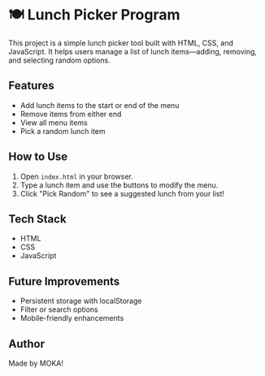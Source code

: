 # 🍽️ Lunch Picker Program

This project is a simple lunch picker tool built with HTML, CSS, and JavaScript. It helps users manage a list of lunch items—adding, removing, and selecting random options.

## Features

- Add lunch items to the start or end of the menu
- Remove items from either end
- View all menu items
- Pick a random lunch item

## How to Use

1. Open `index.html` in your browser.
2. Type a lunch item and use the buttons to modify the menu.
3. Click "Pick Random" to see a suggested lunch from your list!

## Tech Stack

- HTML
- CSS
- JavaScript

## Future Improvements

- Persistent storage with localStorage
- Filter or search options
- Mobile-friendly enhancements

## Author

Made by MOKA!

